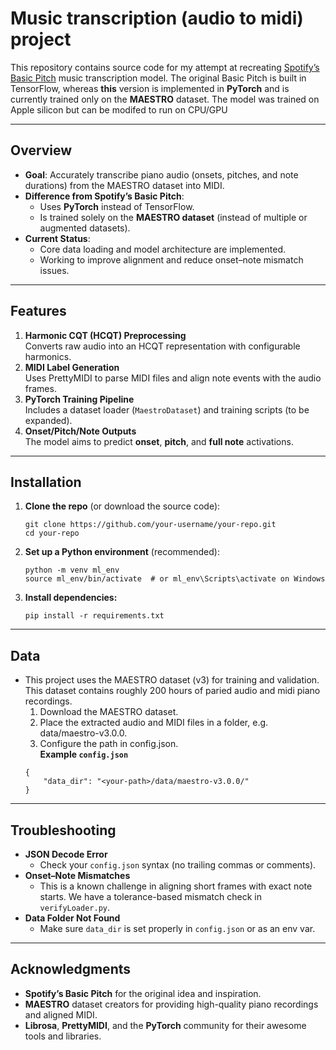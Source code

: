 # Music transcription (audio to midi) project

This repository contains source code for my attempt at recreating [Spotify’s Basic Pitch](https://basicpitch.spotify.com/) music transcription model. The original Basic Pitch is built in TensorFlow, whereas **this** version is implemented in **PyTorch** and is currently trained only on the **MAESTRO** dataset. The model was trained on Apple silicon but can be modifed to run on CPU/GPU

---

## Overview

- **Goal**: Accurately transcribe piano audio (onsets, pitches, and note durations) from the MAESTRO dataset into MIDI.
- **Difference from Spotify’s Basic Pitch**:
  - Uses **PyTorch** instead of TensorFlow.
  - Is trained solely on the **MAESTRO dataset** (instead of multiple or augmented datasets).
- **Current Status**:
  - Core data loading and model architecture are implemented.
  - Working to improve alignment and reduce onset–note mismatch issues.

---

## Features

1. **Harmonic CQT (HCQT) Preprocessing**  
   Converts raw audio into an HCQT representation with configurable harmonics.
2. **MIDI Label Generation**  
   Uses PrettyMIDI to parse MIDI files and align note events with the audio frames.
3. **PyTorch Training Pipeline**  
   Includes a dataset loader (`MaestroDataset`) and training scripts (to be expanded).
4. **Onset/Pitch/Note Outputs**  
   The model aims to predict **onset**, **pitch**, and **full note** activations.

---

## Installation

1. **Clone the repo** (or download the source code):
   ```
   git clone https://github.com/your-username/your-repo.git
   cd your-repo
   ```
2. **Set up a Python environment** (recommended):
    ```
    python -m venv ml_env
    source ml_env/bin/activate  # or ml_env\Scripts\activate on Windows
    ```
3. **Install dependencies:**
    ```
    pip install -r requirements.txt
    ```
---
## Data
- This project uses the MAESTRO dataset (v3) for training and validation. This dataset contains roughly 200 hours of paried audio and midi piano recordings.
    1. Download the MAESTRO dataset.
    2. Place the extracted audio and MIDI files in a folder, e.g. data/maestro-v3.0.0.
    3. Configure the path in config.json.   
    **Example `config.json`**
    ```
    {
        "data_dir": "<your-path>/data/maestro-v3.0.0/"
    }
    ```
---
## Troubleshooting
- **JSON Decode Error**
    - Check your `config.json` syntax (no trailing commas or comments).
- **Onset–Note Mismatches**
    - This is a known challenge in aligning short frames with exact note starts. We have a tolerance-based mismatch check in `verifyLoader.py`.
- **Data Folder Not Found**
    - Make sure `data_dir` is set properly in `config.json` or as an env var.
---
## Acknowledgments
- **Spotify’s Basic Pitch** for the original idea and inspiration.
- **MAESTRO** dataset creators for providing high-quality piano recordings and aligned MIDI.
- **Librosa**, **PrettyMIDI**, and the **PyTorch** community for their awesome tools and libraries.